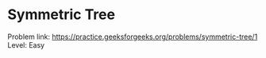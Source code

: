 # Symmetric Tree
Problem link: https://practice.geeksforgeeks.org/problems/symmetric-tree/1 <br>
Level: Easy